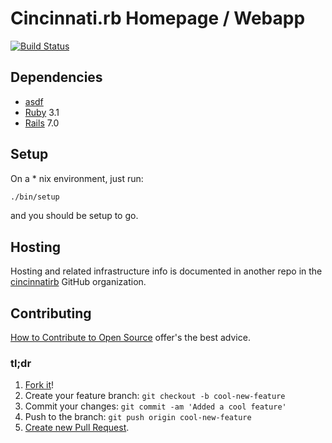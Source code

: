 # Cincinnati.rb Homepage / Webapp
[![Build Status](https://secure.travis-ci.org/cincinnatirb/cincyrb.png)](http://travis-ci.org/cincinnatirb/cincyrb)

## Dependencies
* [asdf](https://asdf-vm.com/#/)
* [Ruby](https://www.ruby-lang.org/en/) 3.1
* [Rails](https://rubyonrails.org/) 7.0

## Setup
On a * nix environment, just run:
```sh
./bin/setup
```
and you should be setup to go.

## Hosting
Hosting and related infrastructure info is documented in another repo in the
[cincinnatirb](https://github.com/cincinnatirb) GitHub organization.

## Contributing
[How to Contribute to Open Source](https://opensource.guide/how-to-contribute/)
offer's the best advice.

### tl;dr
1. [Fork it](https://docs.github.com/en/github/getting-started-with-github/fork-a-repo)!
1. Create your feature branch: `git checkout -b cool-new-feature`
1. Commit your changes: `git commit -am 'Added a cool feature'`
1. Push to the branch: `git push origin cool-new-feature`
1. [Create new Pull Request](https://docs.github.com/en/github/collaborating-with-issues-and-pull-requests/creating-a-pull-request).
